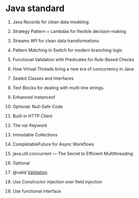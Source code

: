 # Java standard

1. Java Records for clean data modeling

2. Strategy Pattern + Lambdas for flexible decision-making


3. Streams API for clean data transformations


4. Pattern Matching in Switch for modern branching logic


5. Functional Validation with Predicates for Rule-Based Checks


6. How Virtual Threads bring a new era of concurrency in Java


7. Sealed Classes and Interfaces


8. Text Blocks for dealing with multi-line strings.


9. Enhanced instanceof


10. Optional: Null-Safe Code


11. Built-in HTTP Client


12. The var Keyword


13. Immutable Collections


14. CompletableFuture for Async Workflows


15. java.util.concurrent — The Secret to Efficient Multithreading

    
16. Optional<T>


17. @valid [Validation](https://medium.com/@gaddamnaveen192/spring-boot-valid-with-beautiful-error-responses-7aede9142ae4)


18. Use Constructor injection over field injection
    

19. Use functional interface 